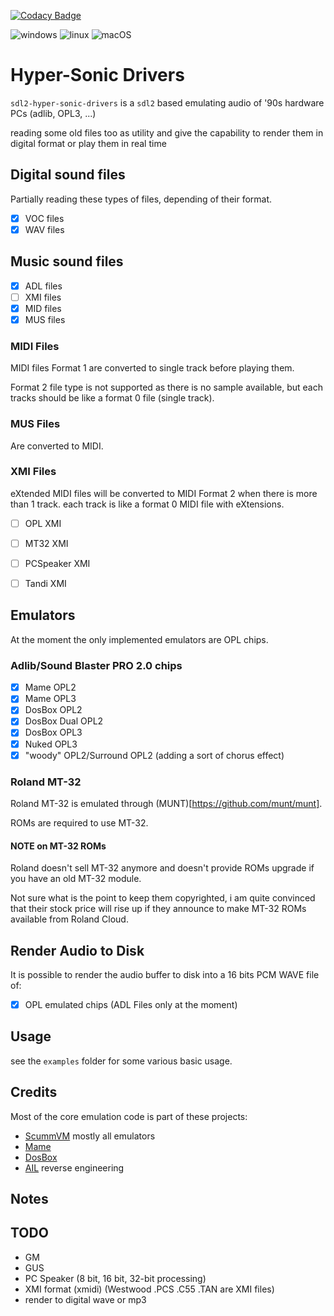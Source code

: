 [![Codacy Badge](https://app.codacy.com/project/badge/Grade/94519cf7a54248bf96e3de83cc3cc897)](https://www.codacy.com/gh/Raffaello/sdl2-hyper-sonic-drivers/dashboard?utm_source=github.com&amp;utm_medium=referral&amp;utm_content=Raffaello/sdl2-hyper-sonic-drivers&amp;utm_campaign=Badge_Grade)

![windows](https://github.com/raffaello/sdl2-hyper-sonic-drivers/actions/workflows/ci-windows.yml/badge.svg?branch=master)
![linux](https://github.com/raffaello/sdl2-hyper-sonic-drivers/actions/workflows/ci-linux.yml/badge.svg?branch=master)
![macOS](https://github.com/raffaello/sdl2-hyper-sonic-drivers/actions/workflows/ci-mac.yml/badge.svg?branch=master)

# Hyper-Sonic Drivers

`sdl2-hyper-sonic-drivers` is a `sdl2` based emulating audio of '90s hardware PCs (adlib, OPL3, ...)

reading some old files too as utility and give the capability to render them in digital format
or play them in real time

## Digital sound files

Partially reading these types of files, depending of their format.

- [x] VOC files
- [x] WAV files

## Music sound files

- [x] ADL files
- [ ] XMI files
- [x] MID files
- [x] MUS files

### MIDI Files

MIDI files Format 1 are converted to single track before playing them.

Format 2 file type is not supported as there is no sample available,
but each tracks should be like a format 0 file (single track).

### MUS Files

Are converted to MIDI.


### XMI Files

eXtended MIDI files will be converted to MIDI Format 2 when
there is more than 1 track.
each track is like a format 0 MIDI file with eXtensions.

- [ ] OPL XMI
- [ ] MT32 XMI
- [ ] PCSpeaker XMI
- [ ] Tandi XMI


## Emulators

At the moment the only implemented emulators are OPL chips.

### Adlib/Sound Blaster PRO 2.0 chips

- [x] Mame OPL2
- [x] Mame OPL3
- [x] DosBox OPL2
- [x] DosBox Dual OPL2
- [x] DosBox OPL3
- [x] Nuked OPL3
- [x] "woody" OPL2/Surround OPL2 (adding a sort of chorus effect)

### Roland MT-32

Roland MT-32 is emulated through (MUNT)[https://github.com/munt/munt].

ROMs are required to use MT-32.

#### NOTE on MT-32 ROMs

Roland doesn't sell MT-32 anymore and doesn't provide ROMs upgrade if you have an old MT-32 module.

Not sure what is the point to keep them copyrighted,
i am quite convinced that their stock price will rise up if they announce to make MT-32 ROMs available
from Roland Cloud.


## Render Audio to Disk

It is possible to render the audio buffer to disk into a 16 bits PCM WAVE file of:

- [x] OPL emulated chips (ADL Files only at the moment)

## Usage

see the `examples` folder for some various basic usage.

## Credits

Most of the core emulation code is part of these projects:

- [ScummVM](https://www.scummvm.org/) mostly all emulators
- [Mame](https://www.mamedev.org/) 
- [DosBox](https://www.dosbox.com/)
- [AIL](http://www.vgmpf.com/Wiki/index.php?title=Audio_Interface_Library) reverse engineering


## Notes

## TODO

- GM
- GUS
- PC Speaker (8 bit, 16 bit, 32-bit processing)
- XMI format (xmidi) (Westwood .PCS .C55 .TAN are XMI files)
- render to digital wave or mp3
